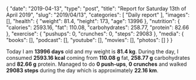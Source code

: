 {
    "date": "2019-04-13",
    "type": "post",
    "title": "Report for Saturday 13th of April 2019",
    "slug": "2019\/04\/13",
    "categories": [
        "Daily report"
    ],
    "images": [],
    "health": {
        "weight": 81.4,
        "height": 173,
        "age": 13996
    },
    "nutrition": {
        "calories": 2593.16,
        "fat": 110.08,
        "carbohydrates": 258.77,
        "protein": 82.66
    },
    "exercise": {
        "pushups": 0,
        "crunches": 0,
        "steps": 29083
    },
    "media": {
        "books": [],
        "podcast": [],
        "youtube": [],
        "movies": [],
        "photos": []
    }
}

Today I am <strong>13996 days</strong> old and my weight is <strong>81.4 kg</strong>. During the day, I consumed <strong>2593.16 kcal</strong> coming from <strong>110.08 g</strong> fat, <strong>258.77 g</strong> carbohydrates and <strong>82.66 g</strong> protein. Managed to do <strong>0 push-ups</strong>, <strong>0 crunches</strong> and walked <strong>29083 steps</strong> during the day which is approximately <strong>22.16 km</strong>.